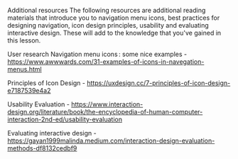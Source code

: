 Additional resources
The following resources are additional reading materials that introduce you to navigation menu icons, best practices for designing navigation, icon design principles, usability and evaluating interactive design. These will add to the knowledge that you've gained in this lesson.

User research
Navigation menu icons : some nice examples - https://www.awwwards.com/31-examples-of-icons-in-navegation-menus.html

Principles of Icon Design - https://uxdesign.cc/7-principles-of-icon-design-e7187539e4a2

Usability Evaluation - https://www.interaction-design.org/literature/book/the-encyclopedia-of-human-computer-interaction-2nd-ed/usability-evaluation

Evaluating interactive design - https://gayan1999malinda.medium.com/interaction-design-evaluation-methods-df8132cedbf9

  